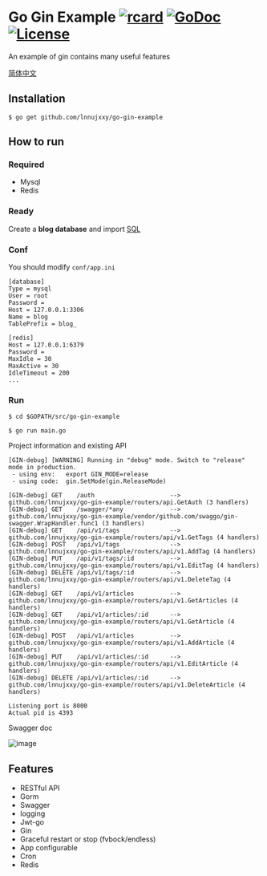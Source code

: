 # Go Gin Example [![rcard](https://goreportcard.com/badge/github.com/lnnujxxy/go-gin-example)](https://goreportcard.com/report/github.com/lnnujxxy/go-gin-example) [![GoDoc](http://img.shields.io/badge/go-documentation-blue.svg?style=flat-square)](https://godoc.org/github.com/lnnujxxy/go-gin-example) [![License](http://img.shields.io/badge/license-mit-blue.svg?style=flat-square)](https://raw.githubusercontent.com/EDDYCJY/go-gin-example/master/LICENSE)

An example of gin contains many useful features

[简体中文](https://github.com/lnnujxxy/go-gin-example/blob/master/README_ZH.md)

## Installation
```
$ go get github.com/lnnujxxy/go-gin-example
```

## How to run

### Required

- Mysql
- Redis

### Ready

Create a **blog database** and import [SQL](https://github.com/lnnujxxy/go-gin-example/blob/master/docs/sql/blog.sql)

### Conf

You should modify `conf/app.ini`

```
[database]
Type = mysql
User = root
Password =
Host = 127.0.0.1:3306
Name = blog
TablePrefix = blog_

[redis]
Host = 127.0.0.1:6379
Password =
MaxIdle = 30
MaxActive = 30
IdleTimeout = 200
...
```

### Run
```
$ cd $GOPATH/src/go-gin-example

$ go run main.go 
```

Project information and existing API

```
[GIN-debug] [WARNING] Running in "debug" mode. Switch to "release" mode in production.
 - using env:	export GIN_MODE=release
 - using code:	gin.SetMode(gin.ReleaseMode)

[GIN-debug] GET    /auth                     --> github.com/lnnujxxy/go-gin-example/routers/api.GetAuth (3 handlers)
[GIN-debug] GET    /swagger/*any             --> github.com/lnnujxxy/go-gin-example/vendor/github.com/swaggo/gin-swagger.WrapHandler.func1 (3 handlers)
[GIN-debug] GET    /api/v1/tags              --> github.com/lnnujxxy/go-gin-example/routers/api/v1.GetTags (4 handlers)
[GIN-debug] POST   /api/v1/tags              --> github.com/lnnujxxy/go-gin-example/routers/api/v1.AddTag (4 handlers)
[GIN-debug] PUT    /api/v1/tags/:id          --> github.com/lnnujxxy/go-gin-example/routers/api/v1.EditTag (4 handlers)
[GIN-debug] DELETE /api/v1/tags/:id          --> github.com/lnnujxxy/go-gin-example/routers/api/v1.DeleteTag (4 handlers)
[GIN-debug] GET    /api/v1/articles          --> github.com/lnnujxxy/go-gin-example/routers/api/v1.GetArticles (4 handlers)
[GIN-debug] GET    /api/v1/articles/:id      --> github.com/lnnujxxy/go-gin-example/routers/api/v1.GetArticle (4 handlers)
[GIN-debug] POST   /api/v1/articles          --> github.com/lnnujxxy/go-gin-example/routers/api/v1.AddArticle (4 handlers)
[GIN-debug] PUT    /api/v1/articles/:id      --> github.com/lnnujxxy/go-gin-example/routers/api/v1.EditArticle (4 handlers)
[GIN-debug] DELETE /api/v1/articles/:id      --> github.com/lnnujxxy/go-gin-example/routers/api/v1.DeleteArticle (4 handlers)

Listening port is 8000
Actual pid is 4393
```
Swagger doc

![image](https://i.imgur.com/bVRLTP4.jpg)

## Features

- RESTful API
- Gorm
- Swagger
- logging
- Jwt-go
- Gin
- Graceful restart or stop (fvbock/endless)
- App configurable
- Cron
- Redis